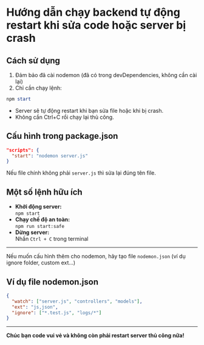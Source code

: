 # Hướng dẫn chạy backend tự động restart khi sửa code hoặc server bị crash

## Cách sử dụng

1. Đảm bảo đã cài nodemon (đã có trong devDependencies, không cần cài lại)
2. Chỉ cần chạy lệnh:

```powershell
npm start
```

- Server sẽ tự động restart khi bạn sửa file hoặc khi bị crash.
- Không cần Ctrl+C rồi chạy lại thủ công.

## Cấu hình trong package.json

```json
"scripts": {
  "start": "nodemon server.js"
}
```

Nếu file chính không phải `server.js` thì sửa lại đúng tên file.

## Một số lệnh hữu ích

- **Khởi động server:**  
  `npm start`
- **Chạy chế độ an toàn:**  
  `npm run start:safe`
- **Dừng server:**  
  Nhấn `Ctrl + C` trong terminal

---

Nếu muốn cấu hình thêm cho nodemon, hãy tạo file `nodemon.json` (ví dụ ignore folder, custom ext...)

## Ví dụ file nodemon.json

```json
{
  "watch": ["server.js", "controllers", "models"],
  "ext": "js,json",
  "ignore": ["*.test.js", "logs/*"]
}
```

---
**Chúc bạn code vui vẻ và không còn phải restart server thủ công nữa!**
